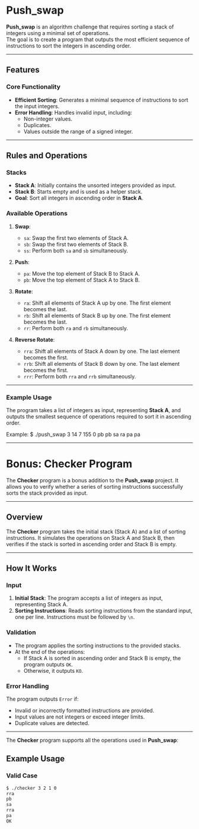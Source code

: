 # Push_swap

**Push_swap** is an algorithm challenge that requires sorting a stack of integers using a minimal set of operations.  
The goal is to create a program that outputs the most efficient sequence of instructions to sort the integers in ascending order.

---

## Features

### Core Functionality

- **Efficient Sorting**: Generates a minimal sequence of instructions to sort the input integers.  
- **Error Handling**: Handles invalid input, including:
  - Non-integer values.
  - Duplicates.
  - Values outside the range of a signed integer.

---

## Rules and Operations

### Stacks

- **Stack A**: Initially contains the unsorted integers provided as input.  
- **Stack B**: Starts empty and is used as a helper stack.  
- **Goal**: Sort all integers in ascending order in **Stack A**.

### Available Operations

1. **Swap**:
   - `sa`: Swap the first two elements of Stack A.
   - `sb`: Swap the first two elements of Stack B.
   - `ss`: Perform both `sa` and `sb` simultaneously.

2. **Push**:
   - `pa`: Move the top element of Stack B to Stack A.
   - `pb`: Move the top element of Stack A to Stack B.

3. **Rotate**:
   - `ra`: Shift all elements of Stack A up by one. The first element becomes the last.
   - `rb`: Shift all elements of Stack B up by one. The first element becomes the last.
   - `rr`: Perform both `ra` and `rb` simultaneously.

4. **Reverse Rotate**:
   - `rra`: Shift all elements of Stack A down by one. The last element becomes the first.
   - `rrb`: Shift all elements of Stack B down by one. The last element becomes the first.
   - `rrr`: Perform both `rra` and `rrb` simultaneously.

---

### Example Usage

The program takes a list of integers as input, representing **Stack A**, and outputs the smallest sequence of operations required to sort it in ascending order.

Example:
$ ./push_swap 3 14 7 155 0
pb
pb
sa
ra
pa
pa

---

# Bonus: Checker Program

The **Checker** program is a bonus addition to the **Push_swap** project. It allows you to verify whether a series of sorting instructions successfully sorts the stack provided as input.

---

## Overview

The **Checker** program takes the initial stack (Stack A) and a list of sorting instructions. It simulates the operations on Stack A and Stack B, then verifies if the stack is sorted in ascending order and Stack B is empty.

---

## How It Works

### Input

1. **Initial Stack**: The program accepts a list of integers as input, representing Stack A.  
2. **Sorting Instructions**: Reads sorting instructions from the standard input, one per line. Instructions must be followed by `\n`.

### Validation

- The program applies the sorting instructions to the provided stacks.
- At the end of the operations:
  - If Stack A is sorted in ascending order and Stack B is empty, the program outputs `OK`.
  - Otherwise, it outputs `KO`.

### Error Handling

The program outputs `Error` if:
- Invalid or incorrectly formatted instructions are provided.
- Input values are not integers or exceed integer limits.
- Duplicate values are detected.

---

The **Checker** program supports all the operations used in **Push_swap**:


## Example Usage

### Valid Case
```bash
$ ./checker 3 2 1 0
rra
pb
sa
rra
pa
OK

